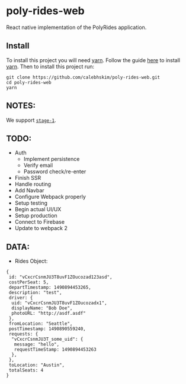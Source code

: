 # poly-rides-web
React native implementation of the PolyRides application.

## Install
To install this project you will need [yarn](https://yarnpkg.com/).
Follow the guide [here](https://yarnpkg.com/en/docs/install) to install [yarn](https://yarnpkg.com/).
Then to install this project run:
```
git clone https://github.com/calebhskim/poly-rides-web.git
cd poly-rides-web
yarn
```

## NOTES:
We support [`stage-1`](https://babeljs.io/docs/plugins/preset-stage-1/#community-discussion).  

## TODO:
* Auth
  * Implement persistence
  * Verify email
  * Password check/re-enter
* Finish SSR
* Handle routing
* Add Navbar
* Configure Webpack properly
* Setup testing
* Begin actual UI/UX
* Setup production
* Connect to Firebase
* Update to webpack 2

## DATA:
* Rides Object:
```
{
 id: "vCxcrCsnmJU3T8uvF1ZOucozad123asd",
 costPerSeat: 5,
 departTimestamp: 1490894453265,
 description: "test",
 driver: {
  uid: "vCxcrCsnmJU3T8uvF1ZOucozadx1",
  displayName: "Bob Doe",
  photoURL: "http://asdf.asdf"
 },
 fromLocation: "Seattle",
 postTimestamp: 1490890559240,
 requests: {
  "vCxcrCsnmJU3T_some_uid": {
   message: "hello",
   requestTimeStamp: 1490894453263 
  },
 },
 toLocation: "Austin",
 totalSeats: 4
}
```
